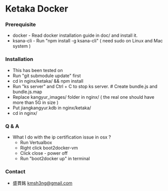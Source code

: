 # Ketaka Docker #

### Prerequisite ###

* docker - Read docker installation guide in doc/ and install it.
* ksana-cli - Run "npm install -g ksana-cli" ( need sudo on Linux and Mac system )

### Installation ###

* This has been tested on
* Run "git submodule update" first
* cd in nginx/ketaka/ && npm install
* Run "ks server" and Ctrl + C to stop ks server. # Create bundle.js and bundle.js.map
* Replace kangyur\_images/ folder in nginx/ ( the real one should have more than 5G in size )
* Put jiangkangyur.kdb in nginx/ketaka/
* cd in nginx/

### Q & A ###

* What I do with the ip certification issue in osx ?
    - Run Vertualbox
    - Right click boot2docker-vm
    - Click close - power off
    - Run "boot2docker up" in terminal

### Contact ###
* 盛貫銘 kmsh3ng@gmail.com
